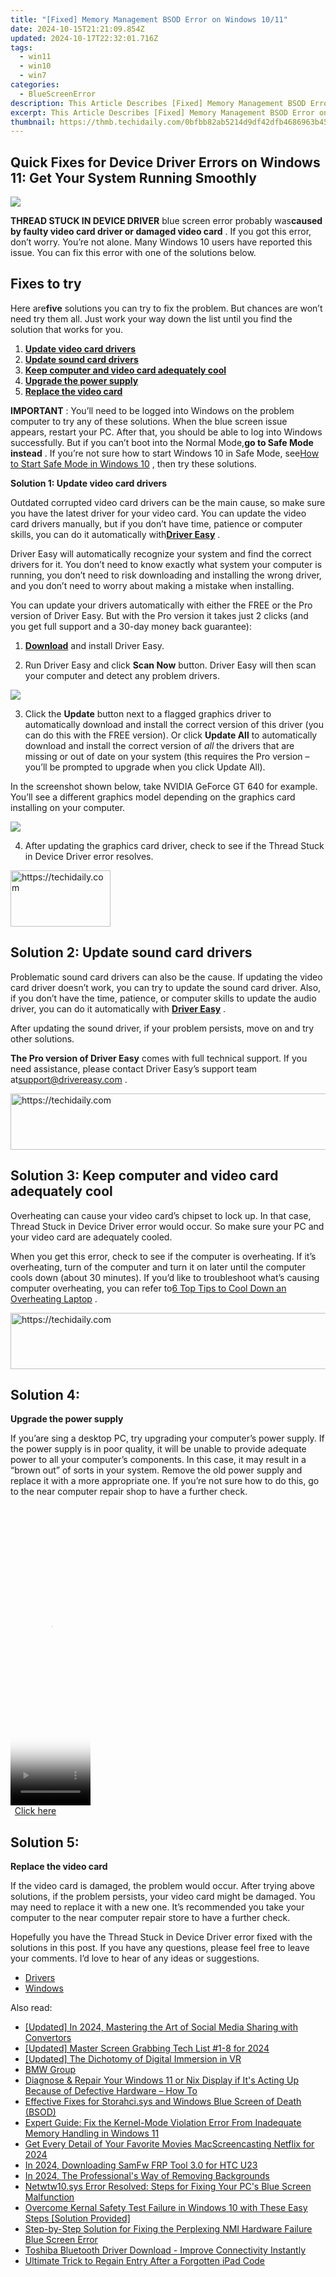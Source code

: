 ```yaml
---
title: "[Fixed] Memory Management BSOD Error on Windows 10/11"
date: 2024-10-15T21:21:09.854Z
updated: 2024-10-17T22:32:01.716Z
tags:
  - win11
  - win10
  - win7
categories:
  - BlueScreenError
description: This Article Describes [Fixed] Memory Management BSOD Error on Windows 10/11
excerpt: This Article Describes [Fixed] Memory Management BSOD Error on Windows 10/11
thumbnail: https://thmb.techidaily.com/0bfbb82ab5214d9df42dfb4686963b4575f40401ca2b8aa427adfd091e8a1d2a.jpg
---
```


## Quick Fixes for Device Driver Errors on Windows 11: Get Your System Running Smoothly

![](https://images.drivereasy.com/wp-content/uploads/2018/08/img_5b85123f710b0.jpg)

**THREAD STUCK IN DEVICE DRIVER** blue screen error probably was**caused by faulty video card driver or damaged video card** . If you got this error, don’t worry. You’re not alone. Many Windows 10 users have reported this issue. You can fix this error with one of the solutions below.

## Fixes to try

 Here are**five** solutions you can try to fix the problem. But chances are won’t need try them all. Just work your way down the list until you find the solution that works for you.

1. [**Update video card drivers**](https://tools.techidaily.com/drivereasy/download/)
2. [**Update sound card drivers**](https://tools.techidaily.com/drivereasy/download/)
3. [**Keep computer and video card adequately cool**](https://tools.techidaily.com/drivereasy/download/)
4. [**Upgrade the power supply**](https://tools.techidaily.com/drivereasy/download/)
5. **[Replace the video card](https://tools.techidaily.com/drivereasy/download/)**

**IMPORTANT** : You’ll need to be logged into Windows on the problem computer to try any of these solutions.  When the blue screen issue appears, restart your PC. After that, you should be able to log into Windows successfully. But if you can’t boot into the Normal Mode,**go to Safe Mode instead** . If you’re not sure how to start Windows 10 in Safe Mode, see[How to Start Safe Mode in Windows 10](https://tools.techidaily.com/drivereasy/download/) , then try these solutions.

 **Solution 1: Update video card drivers**

 Outdated corrupted video card drivers can be the main cause, so make sure you have the latest driver for your video card. You can update the video card drivers manually, but if you don’t have time, patience or computer skills, you can do it automatically with[**Driver Easy**](https://tools.techidaily.com/drivereasy/download/) .

 Driver Easy will automatically recognize your system and find the correct drivers for it. You don’t need to know exactly what system your computer is running, you don’t need to risk downloading and installing the wrong driver, and you don’t need to worry about making a mistake when installing.

 You can update your drivers automatically with either the FREE or the Pro version of Driver Easy. But with the Pro version it takes just 2 clicks (and you get full support and a 30-day money back guarantee):

 1) **[Download](https://tools.techidaily.com/drivereasy/download/)**   and install Driver Easy.

 2) Run Driver Easy and click **Scan Now**   button. Driver Easy will then scan your computer and detect any problem drivers.

![](https://images.drivereasy.com/wp-content/uploads/2018/04/img_5adea458f38e8.png)

 3) Click the **Update** button next to a flagged graphics driver to automatically download and install the correct version of this driver (you can do this with the FREE version). Or click **Update All**  to automatically download and install the correct version of _all_   the drivers that are missing or out of date on your system (this requires the Pro version – you’ll be prompted to upgrade when you click Update All).

 In the screenshot shown below, take NVIDIA GeForce GT 640 for example. You’ll see a different graphics model depending on the graphics card installing on your computer.

![](https://images.drivereasy.com/wp-content/uploads/2018/04/img_5adea4836812e.jpg)

 4) After updating the graphics card driver, check to see if the Thread Stuck in Device Driver error resolves.

<!-- affiliate ads begin -->
<a href="https://aligracehair.sjv.io/c/5597632/2135410/19272" target="_top" id="2135410">
  <img src="//a.impactradius-go.com/display-ad/19272-2135410" border="0" alt="https://techidaily.com" width="160" height="90"/>
</a>
<img height="0" width="0" src="https://aligracehair.sjv.io/i/5597632/2135410/19272" style="position:absolute;visibility:hidden;" border="0" />
<!-- affiliate ads end -->

## **Solution 2:** **Update sound card drivers**

 Problematic sound card drivers can also be the cause. If updating the video card driver doesn’t work, you can try to update the sound card driver. Also, if you don’t have the time, patience, or computer skills to update the audio driver, you can do it automatically with **[Driver Easy](https://tools.techidaily.com/drivereasy/download/)**  .

 After updating the sound driver, if your problem persists, move on and try other solutions.

**The Pro version of Driver Easy** comes with full technical support. If you need assistance, please contact Driver Easy’s support team at[support@drivereasy.com](https://tools.techidaily.com/drivereasy/download/) .

<!-- affiliate ads begin -->
<a href="https://appsumo.8odi.net/c/5597632/2043639/7443" target="_top" id="2043639">
  <img src="//a.impactradius-go.com/display-ad/7443-2043639" border="0" alt="https://techidaily.com" width="728" height="90"/>
</a>
<img height="0" width="0" src="https://appsumo.8odi.net/i/5597632/2043639/7443" style="position:absolute;visibility:hidden;" border="0" />
<!-- affiliate ads end -->

## **Solution 3: Keep computer and video card adequately cool**

 Overheating can cause your video card’s chipset to lock up. In that case, Thread Stuck in Device Driver error would occur. So make sure your PC and your video card are adequately cooled.

 When you get this error, check to see if the computer is overheating. If it’s overheating, turn of the computer and turn it on later until the computer cools down (about 30 minutes). If you’d like to troubleshoot what’s causing computer overheating, you can refer to[6 Top Tips to Cool Down an Overheating Laptop](https://tools.techidaily.com/drivereasy/download/) .

<!-- affiliate ads begin -->
<a href="https://appsumo.8odi.net/c/5597632/2151870/7443" target="_top" id="2151870">
  <img src="//a.impactradius-go.com/display-ad/7443-2151870" border="0" alt="https://techidaily.com" width="728" height="90"/>
</a>
<img height="0" width="0" src="https://appsumo.8odi.net/i/5597632/2151870/7443" style="position:absolute;visibility:hidden;" border="0" />
<!-- affiliate ads end -->

## **Solution 4:**

**Upgrade the power supply**

 If you’are sing a desktop PC, try upgrading your computer’s power supply. If the power supply is in poor quality, it will be unable to provide adequate power to all your computer’s components. In this case, it may result in a “brown out” of sorts in your system. Remove the old power supply and replace it with a more appropriate one. If you’re not sure how to do this, go to the near computer repair shop to have a further check.

<!-- affiliate ads begin -->
<span id="1977004">
					<video width="128" height="480" style="cursor:pointer"
           poster="//a.impactradius-go.com/display-clicktoplayimage/1977004.png"
           onclick="if(!this.playClicked){this.play();this.setAttribute('controls',true);this.playClicked=true;}">
	   <source src="//a.impactradius-go.com/display-ad/22993-1977004">
	   <img src="//a.impactradius-go.com/display-clicktoplayimage/1977004.png" style="border: none; height: 100%; width: 100%; object-fit: contain">
	</video>
	<div style="width:80px;text-align:center"><a href="javascript:window.open(decodeURIComponent('https%3A%2F%2Fhomestyler.sjv.io%2Fc%2F5597632%2F1977004%2F22993'), '_blank');void(0);">Click here</a></div>
</span>
<img height="0" width="0" src="https://imp.pxf.io/i/5597632/1977004/22993" style="position:absolute;visibility:hidden;" border="0" />
<!-- affiliate ads end -->

## **Solution 5:**

**Replace the video card**

 If the video card is damaged, the problem would occur. After trying above solutions, if the problem persists, your video card might be damaged. You may need to replace it with a new one. It’s recommended you take your computer to the near computer repair store to have a further check.

 Hopefully you have the Thread Stuck in Device Driver error fixed with the solutions in this post. If you have any questions, please feel free to leave your comments. I’d love to hear of any ideas or suggestions.

* [Drivers](https://tools.techidaily.com/drivereasy/download/)
* [Windows](https://tools.techidaily.com/drivereasy/download/)

<ins class="adsbygoogle"
     style="display:block"
     data-ad-format="autorelaxed"
     data-ad-client="ca-pub-7571918770474297"
     data-ad-slot="1223367746"></ins>

<ins class="adsbygoogle"
     style="display:block"
     data-ad-client="ca-pub-7571918770474297"
     data-ad-slot="8358498916"
     data-ad-format="auto"
     data-full-width-responsive="true"></ins>

<span class="atpl-alsoreadstyle">Also read:</span>
<div><ul>
<li><a href="https://fox-http.techidaily.com/updated-in-2024-mastering-the-art-of-social-media-sharing-with-convertors/"><u>[Updated] In 2024, Mastering the Art of Social Media Sharing with Convertors</u></a></li>
<li><a href="https://screen-activity-recording.techidaily.com/updated-master-screen-grabbing-tech-list-1-8-for-2024/"><u>[Updated] Master Screen Grabbing Tech List #1-8 for 2024</u></a></li>
<li><a href="https://fox-cloud.techidaily.com/updated-the-dichotomy-of-digital-immersion-in-vr/"><u>[Updated] The Dichotomy of Digital Immersion in VR</u></a></li>
<li><a href="https://blue-screen-error.techidaily.com/bmw-group/"><u>BMW Group</u></a></li>
<li><a href="https://blue-screen-error.techidaily.com/diagnose-and-repair-your-windows-11-or-nix-display-if-its-acting-up-because-of-defective-hardware-how-to/"><u>Diagnose & Repair Your Windows 11 or Nix Display if It's Acting Up Because of Defective Hardware – How To</u></a></li>
<li><a href="https://blue-screen-error.techidaily.com/effective-fixes-for-storahcisys-and-windows-blue-screen-of-death-bsod/"><u>Effective Fixes for Storahci.sys and Windows Blue Screen of Death (BSOD)</u></a></li>
<li><a href="https://blue-screen-error.techidaily.com/expert-guide-fix-the-kernel-mode-violation-error-from-inadequate-memory-handling-in-windows-11/"><u>Expert Guide: Fix the Kernel-Mode Violation Error From Inadequate Memory Handling in Windows 11</u></a></li>
<li><a href="https://video-capture.techidaily.com/get-every-detail-of-your-favorite-movies-macscreencasting-netflix-for-2024/"><u>Get Every Detail of Your Favorite Movies MacScreencasting Netflix for 2024</u></a></li>
<li><a href="https://android-unlock.techidaily.com/in-2024-downloading-samfw-frp-tool-30-for-htc-u23-by-drfone-android/"><u>In 2024, Downloading SamFw FRP Tool 3.0 for HTC U23</u></a></li>
<li><a href="https://some-guidance.techidaily.com/in-2024-the-professionals-way-of-removing-backgrounds/"><u>In 2024, The Professional's Way of Removing Backgrounds</u></a></li>
<li><a href="https://blue-screen-error.techidaily.com/netwtw10sys-error-resolved-steps-for-fixing-your-pcs-blue-screen-malfunction/"><u>Netwtw10.sys Error Resolved: Steps for Fixing Your PC's Blue Screen Malfunction</u></a></li>
<li><a href="https://blue-screen-error.techidaily.com/overcome-kernal-safety-test-failure-in-windows-10-with-these-easy-steps-solution-provided/"><u>Overcome Kernal Safety Test Failure in Windows 10 with These Easy Steps [Solution Provided]</u></a></li>
<li><a href="https://blue-screen-error.techidaily.com/step-by-step-solution-for-fixing-the-perplexing-nmi-hardware-failure-blue-screen-error/"><u>Step-by-Step Solution for Fixing the Perplexing NMI Hardware Failure Blue Screen Error</u></a></li>
<li><a href="https://hardware-help.techidaily.com/toshiba-bluetooth-driver-download-improve-connectivity-instantly/"><u>Toshiba Bluetooth Driver Download - Improve Connectivity Instantly</u></a></li>
<li><a href="https://tech-renaissance.techidaily.com/ultimate-trick-to-regain-entry-after-a-forgotten-ipad-code/"><u>Ultimate Trick to Regain Entry After a Forgotten iPad Code</u></a></li>
</ul></div>

